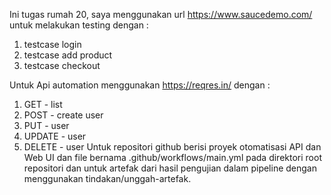 Ini tugas rumah 20, saya menggunakan url https://www.saucedemo.com/ untuk melakukan testing dengan :
1.  testcase login
2.  testcase add product
3.  testcase checkout
   
Untuk Api automation menggunakan https://reqres.in/ dengan :
1.  GET - list
2.  POST - create user
3.  PUT - user
4.  UPDATE - user
5.  DELETE - user
Untuk repositori github berisi proyek otomatisasi API dan Web UI dan file bernama .github/workflows/main.yml
pada direktori root repositori dan untuk artefak dari hasil pengujian dalam pipeline dengan menggunakan tindakan/unggah-artefak.
